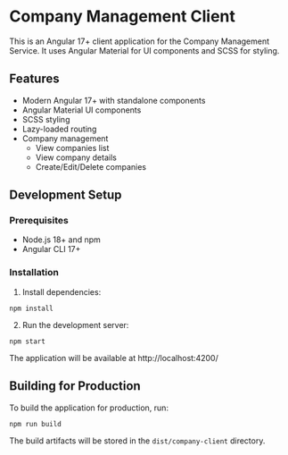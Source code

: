 # Company Management Client

This is an Angular 17+ client application for the Company Management Service. It uses Angular Material for UI components and SCSS for styling.

## Features

- Modern Angular 17+ with standalone components
- Angular Material UI components
- SCSS styling
- Lazy-loaded routing
- Company management
  - View companies list
  - View company details
  - Create/Edit/Delete companies

## Development Setup

### Prerequisites

- Node.js 18+ and npm
- Angular CLI 17+

### Installation

1. Install dependencies:
```
npm install
```

2. Run the development server:
```
npm start
```

The application will be available at http://localhost:4200/

## Building for Production

To build the application for production, run:

```
npm run build
```

The build artifacts will be stored in the `dist/company-client` directory. 